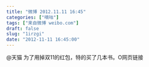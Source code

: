 ```yaml
---
title: "微博 2012.11.11 16:45"
categories: ["嘀咕"]
tags: ["来自微博 weibo.com"]
draft: false
slug: "1irzgi"
date: "2012-11-11 16:45:00"
---
```


<p>@天猫 为了用掉双11的红包，特的买了几本书。O网页链接 ​​​​</p>

